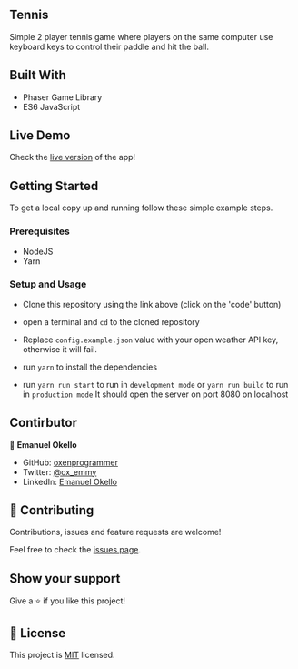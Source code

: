 ## Tennis
Simple 2 player tennis game where players on the same computer use keyboard keys to control their paddle and hit the ball.

## Built With

- Phaser Game Library
- ES6 JavaScript

## Live Demo

Check the [live version]() of the app!


## Getting Started

To get a local copy up and running follow these simple example steps.

### Prerequisites

- NodeJS
- Yarn 

### Setup and Usage

- Clone this repository using the link above (click on the 'code' button)

- open a terminal and `cd` to the cloned repository
- Replace `config.example.json` value with your open weather API key, otherwise it will fail.
- run `yarn` to install the dependencies
- run `yarn run start` to run in `development mode` or `yarn run build` to run in `production mode`
It should open the server on port 8080 on localhost


## Contirbutor

👤 **Emanuel Okello**

- GitHub: [oxenprogrammer](https://github.com/oxenprogrammer)
- Twitter: [@ox_emmy](https://twitter.com/ox_emmy)
- LinkedIn: [Emanuel Okello](https://www.linkedin.com/in/emanuel-okello/)


## 🤝 Contributing

Contributions, issues and feature requests are welcome!

Feel free to check the [issues page]().

## Show your support

Give a ⭐️ if you like this project!

## 📝 License

This project is [MIT](LICENSE) licensed.